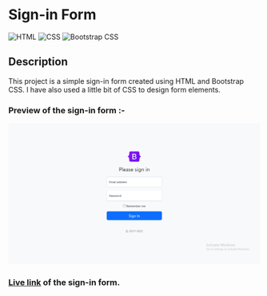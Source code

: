 # Sign-in Form

![HTML](https://img.shields.io/badge/-HTML-red)
![CSS](https://img.shields.io/badge/-CSS-brightgreen)
![Bootstrap CSS](https://img.shields.io/badge/-Bootstrap%20CSS-blueviolet)

## Description

This project is a simple sign-in form created using HTML and Bootstrap CSS. I have also used a little bit of CSS to design form elements.

### Preview of the sign-in form :-

![Preview](./preview.png)

### [**Live link**](https://sign-in-form-omega.vercel.app/) of the sign-in form.
